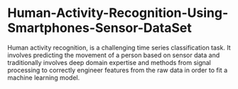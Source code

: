 # Human-Activity-Recognition-Using-Smartphones-Sensor-DataSet
Human activity recognition, is a challenging time series classification task. It involves predicting the movement of a person based on sensor data and traditionally involves deep domain expertise and methods from signal processing to correctly engineer features from the raw data in order to fit a machine learning model.
